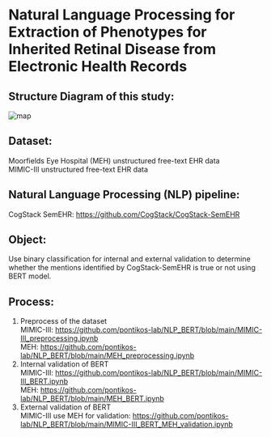 # Natural Language Processing for Extraction of Phenotypes for Inherited Retinal Disease from Electronic Health Records
## Structure Diagram of this study:
![map](https://user-images.githubusercontent.com/88321656/131142342-d007fabe-ff6f-4503-bbde-d5b68a8d37b7.jpeg)

## Dataset:
Moorfields Eye Hospital (MEH) unstructured free-text EHR data<br/>
MIMIC-III unstructured free-text EHR data<br/>
## Natural Language Processing (NLP) pipeline:
CogStack SemEHR: https://github.com/CogStack/CogStack-SemEHR
## Object:
Use binary classification for internal and external validation to determine whether the mentions identified by CogStack-SemEHR is true or not using BERT model.
## Process:
1. Preprocess of the dataset<br/>
    MIMIC-III: https://github.com/pontikos-lab/NLP_BERT/blob/main/MIMIC-III_preprocessing.ipynb<br/>
    MEH: https://github.com/pontikos-lab/NLP_BERT/blob/main/MEH_preprocessing.ipynb
2. Internal validation of BERT<br/>
    MIMIC-III: https://github.com/pontikos-lab/NLP_BERT/blob/main/MIMIC-III_BERT.ipynb<br/>
    MEH: https://github.com/pontikos-lab/NLP_BERT/blob/main/MEH_BERT.ipynb
3. External validation of BERT<br/>
    MIMIC-III use MEH for validation: https://github.com/pontikos-lab/NLP_BERT/blob/main/MIMIC-III_BERT_MEH_validation.ipynb
